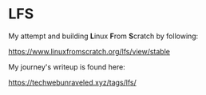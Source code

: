 # LFS

My attempt and building **L**inux **F**rom **S**cratch by following:

https://www.linuxfromscratch.org/lfs/view/stable

My journey's writeup is found here:

https://techwebunraveled.xyz/tags/lfs/

